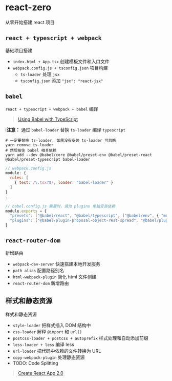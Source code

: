 # react-zero
从零开始搭建 react 项目



## `react + typescript + webpack`
基础项目搭建

- `index.html + App.tsx` 创建模板文件和入口文件
- `webpack.config.js + tsconfig.json` 项目构建
  - `ts-loader` 处理 `jsx`
  - `tsconfig.json` 添加 `"jsx": "react-jsx"`



## `babel`
`react + typescript + webpack + babel` 编译

> [Using Babel with TypeScript](https://www.typescriptlang.org/docs/handbook/babel-with-typescript.html)

ℹ️**注意：** 通过 `babel-loader` 替换 `ts-loader` 编译 `typescript`

```shell
# 一定要替换 ts-loader, 如果没有安装 ts-loader 可忽略
yarn remove ts-loader
# 然后按住 babel 相关依赖
yarn add --dev @babel/core @babel/preset-env @babel/preset-react @babel/preset-typescript babel-loader
```

```js
// webpack.config.js
module: {
  rules: [
    { test: /\.tsx?$/, loader: "babel-loader" }
  ]
}
...
```

```js
// babel.config.js 需要时，请为 plugins 单独安装依赖
module.exports = {
  "presets": ["@babel/react", "@babel/typescript", ["@babel/env", { "modules": false }]],
  "plugins": ["@babel/plugin-proposal-object-rest-spread", "@babel/plugin-proposal-class-properties"]
}
```



## `react-router-dom`
新增路由

- `webpack-dev-server` 快速搭建本地开发服务
- `path alias` 配置路径别名
- `html-webpack-plugin` 简化 html 文件创建
- `react-router-dom` 新增路由



## 样式和静态资源 
样式和静态资源

- `style-loader` 把样式插入 DOM 结构中
- `css-loader` 解释 `@import` 和 `url()`
- `postcss-loader + postcss + autoprefix` 样式处理和自动添加前缀
- `less-loader + less` 编译 less
- `url-loader` 把代码中依赖的文件转换为 URL
- `copy-webpack-plugin` 处理静态资源
- TODO: Code Splitting



> [Create React App 2.0](https://reactjs.org/blog/2018/10/01/create-react-app-v2.html)
